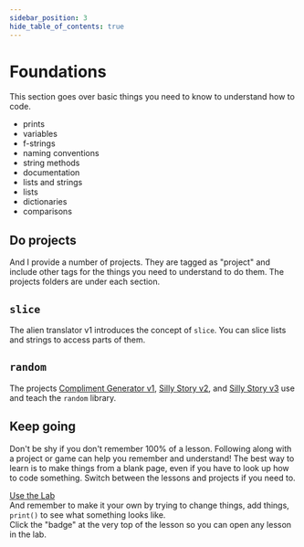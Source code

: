 ```yaml
---
sidebar_position: 3
hide_table_of_contents: true
---
```


# Foundations

This section goes over basic things you need to know to understand how to code.

- prints
- variables
- f-strings
- naming conventions
- string methods
- documentation
- lists and strings
- lists
- dictionaries
- comparisons

## Do projects

And I provide a number of projects. They are tagged as "project" and include other tags for the things you need to understand to do them. The projects folders are under each section.

## **`slice`**

The alien translator v1 introduces the concept of `slice`. You can slice lists and strings to access parts of them.

## **`random`**

The projects [Compliment Generator v1](/docs/python/foundations/projects/compliment-generator-v1), [Silly Story v2](/docs/python/foundations/projects/story-project-v2), and [Silly Story v3](/docs/python/foundations/projects/story-project-v3) use and teach the `random` library.

## Keep going

Don't be shy if you don't remember 100% of a lesson. Following along with a project or game can help you remember and understand! The best way to learn is to make things from a blank page, even if you have to look up how to code something. Switch between the lessons and projects if you need to.

<a href="/lite/lab/index.html?path=welcome.ipynb">Use the Lab</a>\
And remember to make it your own by trying to change things, add things, `print()` to see what something looks like.\
Click the "badge" at the very top of the lesson so you can open any lesson in the lab.


